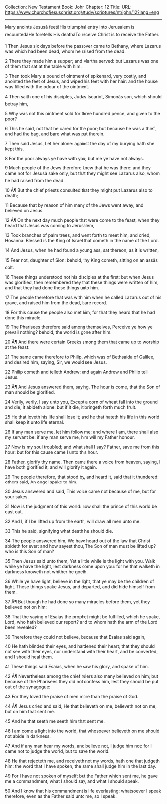 Collection: New Testament
Book: John
Chapter: 12
Title: 
URL: https://www.churchofjesuschrist.org/study/scriptures/nt/john/12?lang=eng

---

Mary anoints Jesusâ feetâHis triumphal entry into Jerusalem is recountedâHe foretells His deathâTo receive Christ is to receive the Father.

1 Then Jesus six days before the passover came to Bethany, where Lazarus was which had been dead, whom he raised from the dead.

2 There they made him a supper; and Martha served: but Lazarus was one of them that sat at the table with him.

3 Then took Mary a pound of ointment of spikenard, very costly, and anointed the feet of Jesus, and wiped his feet with her hair: and the house was filled with the odour of the ointment.

4 Then saith one of his disciples, Judas Iscariot, Simonâs son, which should betray him,

5 Why was not this ointment sold for three hundred pence, and given to the poor?

6 This he said, not that he cared for the poor; but because he was a thief, and had the bag, and bare what was put therein.

7 Then said Jesus, Let her alone: against the day of my burying hath she kept this.

8 For the poor always ye have with you; but me ye have not always.

9 Much people of the Jews therefore knew that he was there: and they came not for Jesusâ sake only, but that they might see Lazarus also, whom he had raised from the dead.

10 Â¶ But the chief priests consulted that they might put Lazarus also to death;

11 Because that by reason of him many of the Jews went away, and believed on Jesus.

12 Â¶ On the next day much people that were come to the feast, when they heard that Jesus was coming to Jerusalem,

13 Took branches of palm trees, and went forth to meet him, and cried, Hosanna: Blessed is the King of Israel that cometh in the name of the Lord.

14 And Jesus, when he had found a young ass, sat thereon; as it is written,

15 Fear not, daughter of Sion: behold, thy King cometh, sitting on an assâs colt.

16 These things understood not his disciples at the first: but when Jesus was glorified, then remembered they that these things were written of him, and that they had done these things unto him.

17 The people therefore that was with him when he called Lazarus out of his grave, and raised him from the dead, bare record.

18 For this cause the people also met him, for that they heard that he had done this miracle.

19 The Pharisees therefore said among themselves, Perceive ye how ye prevail nothing? behold, the world is gone after him.

20 Â¶ And there were certain Greeks among them that came up to worship at the feast:

21 The same came therefore to Philip, which was of Bethsaida of Galilee, and desired him, saying, Sir, we would see Jesus.

22 Philip cometh and telleth Andrew: and again Andrew and Philip tell Jesus.

23 Â¶ And Jesus answered them, saying, The hour is come, that the Son of man should be glorified.

24 Verily, verily, I say unto you, Except a corn of wheat fall into the ground and die, it abideth alone: but if it die, it bringeth forth much fruit.

25 He that loveth his life shall lose it; and he that hateth his life in this world shall keep it unto life eternal.

26 If any man serve me, let him follow me; and where I am, there shall also my servant be: if any man serve me, him will my Father honour.

27 Now is my soul troubled; and what shall I say? Father, save me from this hour: but for this cause came I unto this hour.

28 Father, glorify thy name. Then came there a voice from heaven, saying, I have both glorified it, and will glorify it again.

29 The people therefore, that stood by, and heard it, said that it thundered: others said, An angel spake to him.

30 Jesus answered and said, This voice came not because of me, but for your sakes.

31 Now is the judgment of this world: now shall the prince of this world be cast out.

32 And I, if I be lifted up from the earth, will draw all men unto me.

33 This he said, signifying what death he should die.

34 The people answered him, We have heard out of the law that Christ abideth for ever: and how sayest thou, The Son of man must be lifted up? who is this Son of man?

35 Then Jesus said unto them, Yet a little while is the light with you. Walk while ye have the light, lest darkness come upon you: for he that walketh in darkness knoweth not whither he goeth.

36 While ye have light, believe in the light, that ye may be the children of light. These things spake Jesus, and departed, and did hide himself from them.

37 Â¶ But though he had done so many miracles before them, yet they believed not on him:

38 That the saying of Esaias the prophet might be fulfilled, which he spake, Lord, who hath believed our report? and to whom hath the arm of the Lord been revealed?

39 Therefore they could not believe, because that Esaias said again,

40 He hath blinded their eyes, and hardened their heart; that they should not see with their eyes, nor understand with their heart, and be converted, and I should heal them.

41 These things said Esaias, when he saw his glory, and spake of him.

42 Â¶ Nevertheless among the chief rulers also many believed on him; but because of the Pharisees they did not confess him, lest they should be put out of the synagogue:

43 For they loved the praise of men more than the praise of God.

44 Â¶ Jesus cried and said, He that believeth on me, believeth not on me, but on him that sent me.

45 And he that seeth me seeth him that sent me.

46 I am come a light into the world, that whosoever believeth on me should not abide in darkness.

47 And if any man hear my words, and believe not, I judge him not: for I came not to judge the world, but to save the world.

48 He that rejecteth me, and receiveth not my words, hath one that judgeth him: the word that I have spoken, the same shall judge him in the last day.

49 For I have not spoken of myself; but the Father which sent me, he gave me a commandment, what I should say, and what I should speak.

50 And I know that his commandment is life everlasting: whatsoever I speak therefore, even as the Father said unto me, so I speak.

